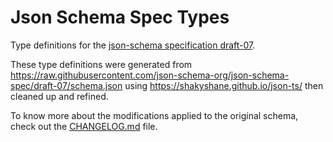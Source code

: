 # Json Schema Spec Types

Type definitions for the [json-schema specification draft-07](https://tools.ietf.org/html/draft-handrews-json-schema-01).

These type definitions were generated from https://raw.githubusercontent.com/json-schema-org/json-schema-spec/draft-07/schema.json using https://shakyshane.github.io/json-ts/ then cleaned up and refined.

To know more about the modifications applied to the original schema, check out the [CHANGELOG.md](CHANGELOG.md) file.
